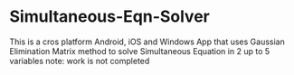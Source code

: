 # Simultaneous-Eqn-Solver
This is a cros platform Android, iOS and Windows App that uses Gaussian Elimination Matrix method to solve Simultaneous Equation in 2 up to 5 variables
note: work is not completed
